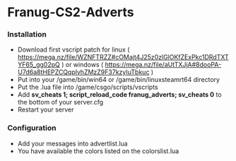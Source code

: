 # Franug-CS2-Adverts

### Installation

* Download first vscript patch for linux ( https://mega.nz/file/WZNFTRZZ#cOMajt4J25z0zlGlOKfZExPkc1DRdTXTYF65_gg02pQ ) or windows ( https://mega.nz/file/aUtTXJjA#8dooPA-U7d6a8tHEPZCQqplvhZMzZ9F37kzyIuTbkuc )
* Put into your /game/bin/win64 or /game/bin/linuxsteamrt64 directory
* Put the .lua file into /game/csgo/scripts/vscripts
* Add **sv_cheats 1; script_reload_code franug_adverts; sv_cheats 0** to the bottom of your server.cfg
* Restart your server

### Configuration

* Add your messages into advertlist.lua
* You have available the colors listed on the colorslist.lua
